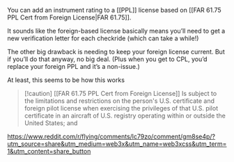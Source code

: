 You can add an instrument rating to a [[PPL]] license based on [[FAR 61.75 PPL Cert from Foreign License|FAR 61.75]].


It sounds like the foreign-based license basically means you’ll need to get a new verification letter for each checkride (which can take a while!)

The other big drawback is needing to keep your foreign license current. But if you’ll do that anyway, no big deal. (Plus when you get to CPL, you’d replace your foreign PPL and it’s a non-issue.)

At least, this seems to be how this works



> [!caution] [[FAR 61.75 PPL Cert from Foreign License]]
> Is subject to the limitations and restrictions on the person's U.S. certificate and foreign pilot license when exercising the privileges of that U.S. pilot certificate in an aircraft of U.S. registry operating within or outside the United States; and


https://www.reddit.com/r/flying/comments/lc79zo/comment/gm8se4p/?utm_source=share&utm_medium=web3x&utm_name=web3xcss&utm_term=1&utm_content=share_button